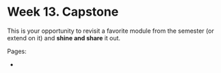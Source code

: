 # Week 13. Capstone 

This is your opportunity to revisit a favorite module from the semester (or extend on it) and **shine and share** it out.


Pages: 
- [](../capstone/capstone_assignment-guidelines)
